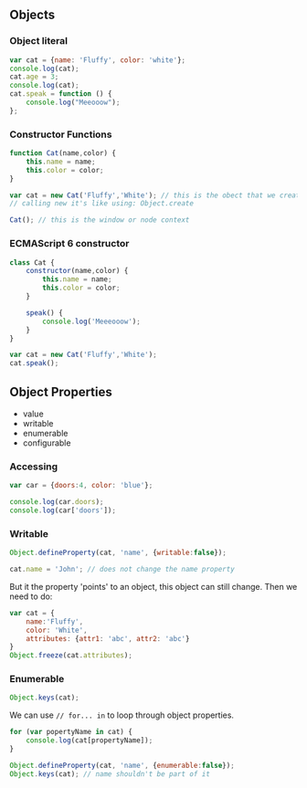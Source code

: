 
## Objects

### Object literal

```javascript
var cat = {name: 'Fluffy', color: 'white'};
console.log(cat);
cat.age = 3;
console.log(cat);
cat.speak = function () {
	console.log("Meeooow");
};
```

### Constructor Functions

```javascript
function Cat(name,color) {
	this.name = name;
	this.color = color;
}

var cat = new Cat('Fluffy','White'); // this is the obect that we create context
// calling new it's like using: Object.create

Cat(); // this is the window or node context
```

### ECMAScript 6 constructor

```javascript
class Cat {
	constructor(name,color) {
		this.name = name;
		this.color = color;
	}

	speak() {
		console.log('Meeeooow');
	}
}

var cat = new Cat('Fluffy','White');
cat.speak();
```

## Object Properties

- value
- writable
- enumerable
- configurable

### Accessing

```javascript
var car = {doors:4, color: 'blue'};

console.log(car.doors);
console.log(car['doors']);
```

### Writable

```javascript
Object.defineProperty(cat, 'name', {writable:false});

cat.name = 'John'; // does not change the name property
```

But it the property 'points' to an object, this object can still change. Then we need to do:

```javascript
var cat = {
	name:'Fluffy',
	color: 'White',
	attributes: {attr1: 'abc', attr2: 'abc'}
}
Object.freeze(cat.attributes);
```

### Enumerable

```javascript
Object.keys(cat);
```

We can use ```// for... in``` to loop through object properties.

```javascript
for (var popertyName in cat) {
	console.log(cat[propertyName]);
}
```

```javascript
Object.defineProperty(cat, 'name', {enumerable:false});
Object.keys(cat); // name shouldn't be part of it
```` 